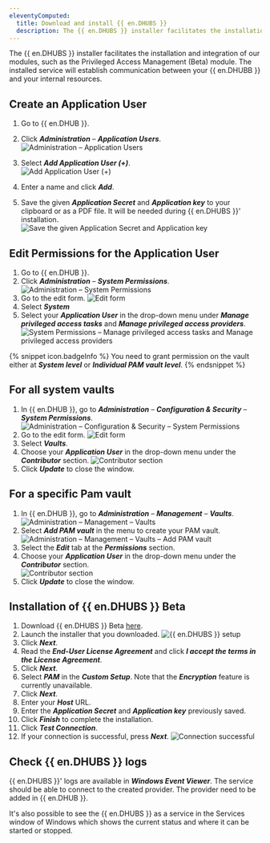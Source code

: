 ```yaml
---
eleventyComputed:
  title: Download and install {{ en.DHUBS }}
  description: The {{ en.DHUBS }} installer facilitates the installation and integration of our modules, such as the Privileged Access Management (Beta) module. The installed service will establish communication between your {{ en.DHUBB }} and your internal resources.
---
```


The {{ en.DHUBS }} installer facilitates the installation and integration of our modules, such as the Privileged Access Management (Beta) module. The installed service will establish communication between your {{ en.DHUBB }} and your internal resources.

## Create an Application User

1. Go to {{ en.DHUB }}.
1. Click ***Administration*** – ***Application Users***.  
![Administration – Application Users](https://webdevolutions.blob.core.windows.net/docs/en/hub/Hub6039.png)  
1. Select ***Add Application User (+)***.  
![Add Application User (+)](https://webdevolutions.blob.core.windows.net/docs/en/hub/Hub6040.png)  

1. Enter a name and click ***Add***.    
1. Save the given ***Application Secret*** and ***Application key*** to your clipboard or as a PDF file. It will be needed during {{ en.DHUBS }}' installation.   
![Save the given Application Secret and Application key](https://webdevolutions.blob.core.windows.net/docs/en/hub/Hub6043.png)  

## Edit Permissions for the Application User

1. Go to {{ en.DHUB }}.
1. Click ***Administration*** – ***System Permissions***.
![Administration – System Permissions](https://webdevolutions.blob.core.windows.net/docs/en/hub/Hub6048.png)
1. Go to the edit form.
![Edit form](https://webdevolutions.blob.core.windows.net/docs/en/hub/Hub6049.png)
1. Select ***System***
1. Select your ***Application User*** in the drop-down menu under ***Manage privileged access tasks*** and ***Manage privileged access providers***. 
![System Permissions – Manage privileged access tasks and Manage privileged access providers](https://webdevolutions.blob.core.windows.net/docs/en/hub/Hub6057.png)

{% snippet icon.badgeInfo %}
You need to grant permission on the vault either at ***System level*** or ***Individual PAM vault level***. 
{% endsnippet %}  

## For all system vaults

1. In {{ en.DHUB }}, go to ***Administration*** – ***Configuration & Security*** – ***System Permissions***.
![Administration – Configuration & Security – System Permissions](https://webdevolutions.blob.core.windows.net/docs/en/hub/Hub6048.png)
1. Go to the edit form.
![Edit form](https://webdevolutions.blob.core.windows.net/docs/en/hub/Hub6049.png)
1. Select ***Vaults***.
1. Choose your ***Application User*** in the drop-down menu under the ***Contributor*** section.
![Contributor section](https://webdevolutions.blob.core.windows.net/docs/en/hub/Hub6050.png)
1. Click ***Update*** to close the window. 

## For a specific Pam vault

1. In {{ en.DHUB }}, go to ***Administration*** – ***Management*** – ***Vaults***.
![Administration – Management – Vaults](https://webdevolutions.blob.core.windows.net/docs/en/hub/Hub6044.png)  
1. Select ***Add PAM vault*** in the menu to create your PAM vault.  
![Administration – Management – Vaults – Add PAM vault](https://webdevolutions.blob.core.windows.net/docs/en/hub/Hub6059.png)  
1. Select the ***Edit*** tab at the ***Permissions*** section.  
1. Choose your ***Application User*** in the drop-down menu under the ***Contributor*** section.  
![Contributor section](https://webdevolutions.blob.core.windows.net/docs/en/hub/Hub6056.png)  
1. Click ***Update*** to close the window. 

## Installation of {{ en.DHUBS }} Beta

1. Download {{ en.DHUBS }} Beta [here](https://devolutions.net/password-hub/home/download/).
1. Launch the installer that you downloaded.
![{{ en.DHUBS }} setup](https://webdevolutions.blob.core.windows.net/docs/en/hub/Hub6038.png) 
1. Click ***Next***.
1. Read the ***End-User License Agreement*** and click ***I accept the terms in the License Agreement***.
1. Click ***Next***.
1. Select ***PAM*** in the ***Custom Setup***. Note that the ***Encryption*** feature is currently unavailable.
1. Click ***Next***.
1. Enter your ***Host*** URL.
1. Enter the ***Application Secret*** and ***Application key*** previously saved.
1. Click ***Finish*** to complete the installation.
1. Click ***Test Connection***.
1. If your connection is successful, press ***Next***.
![Connection successful](https://webdevolutions.blob.core.windows.net/docs/en/hub/Hub6055.png) 
## Check {{ en.DHUBS }} logs

{{ en.DHUBS }}' logs are available in ***Windows Event Viewer***. The service should be able to connect to the created provider. The provider need to be added in {{ en.DHUB }}.

It's also possible to see the {{ en.DHUBS }} as a service in the Services window of Windows which shows the current status and where it can be started or stopped.




